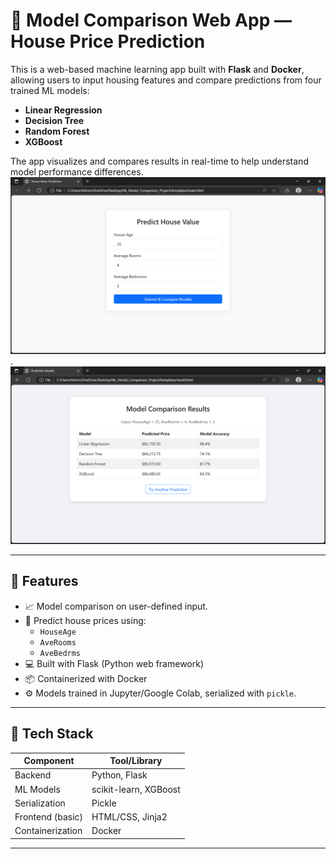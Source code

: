 # 🧠 Model Comparison Web App — House Price Prediction

This is a web-based machine learning app built with **Flask** and **Docker**, allowing users to input housing features and compare predictions from four trained ML models:

- **Linear Regression**
- **Decision Tree**
- **Random Forest**
- **XGBoost**

The app visualizes and compares results in real-time to help understand model performance differences.
![App Screenshot](result/main-page) .
![App Screenshot](result/result-page)

---

## 🚀 Features

- 📈 Model comparison on user-defined input.
- 🏡 Predict house prices using:
  - `HouseAge`
  - `AveRooms`
  - `AveBedrms`
- 💻 Built with Flask (Python web framework)
- 📦 Containerized with Docker
- ⚙️ Models trained in Jupyter/Google Colab, serialized with `pickle`.

---

## 🧰 Tech Stack

| Component         | Tool/Library           |
|------------------|------------------------|
| Backend          | Python, Flask          |
| ML Models        | scikit-learn, XGBoost  |
| Serialization    | Pickle                 |
| Frontend (basic) | HTML/CSS, Jinja2       |
| Containerization | Docker                 |

---


